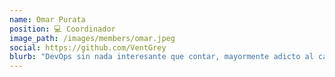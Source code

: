 ```yaml
---
name: Omar Purata
position: 💻 Coordinador
image_path: /images/members/omar.jpeg
social: https://github.com/VentGrey
blurb: "DevOps sin nada interesante que contar, mayormente adicto al café y al código bien escrito. \"Ante la duda siempre leed el manual.\""
---
```

